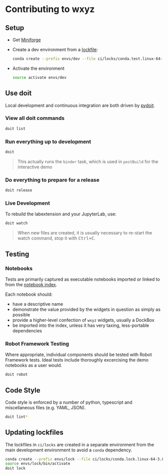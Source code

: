 # Contributing to wxyz

## Setup

- Get [Miniforge](https://github.com/conda-forge/miniforge/releases)
- Create a dev environment from a [lockfile](./ci/locks):

  ```bash
  conda create --prefix envs/dev --file ci/locks/conda.test.linux-64-3.8-2.2.lock
  ```

- Activate the environment

  ```bash
  source activate envs/dev
  ```

## Use doit

Local development and continuous integration are both driven by [pydoit](https://pydoit.org/contents.html).

### View all doit commands

```bash
doit list
```

### Run everything up to development

```bash
doit
```

> This actually runs the `binder` task, which is used in `postBuild` for the
> interactive demo

### Do everything to prepare for a release

```bash
doit release
```

### Live Development

To rebuild the labextension and your JupyterLab, use:

```bash
doit watch
```

> When new files are created, it is usually necessary to re-start the watch command,
> stop it with <kbd>Ctrl+C</kbd>.

## Testing

### Notebooks

Tests are primarily captured as executable notebooks imported or linked to from
the [notebook index](src/py/wxyz_notebooks/src/wxyz/notebooks/index.ipynb).

Each notebook should:

- have a descriptive name
- demonstrate the value provided by the widgets in question as simply as possible
- provide a higher-level confection of `wxyz` widgets, usually a DockBox
- be imported into the index, unless it has very taxing, less-portable dependencies

### Robot Framework Testing

Where appropriate, individual components should be tested with Robot Framework
tests. Ideal tests include thoroughly excercising the demo notebooks as a user would.

```bash
doit robot
```

## Code Style

Code style is enforced by a number of python, typescript and miscellaneous files
(e.g. YAML, JSON).

```bash
doit lint*
```

## Updating lockfiles

The lockfiles in `ci/locks` are created in a separate environment from the main
development environment to avoid a `conda` dependency.

```bash
conda create --prefix envs/lock --file ci/locks/conda.lock.linux-64-3.8-.lock
source envs/lock/bin/activate
doit lock
```
